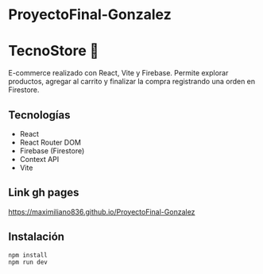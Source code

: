 # ProyectoFinal-Gonzalez

# TecnoStore 🛒

E-commerce realizado con React, Vite y Firebase. Permite explorar productos, agregar al carrito y finalizar la compra registrando una orden en Firestore.

## Tecnologías
- React
- React Router DOM
- Firebase (Firestore)
- Context API
- Vite

## Link gh pages

https://maximiliano836.github.io/ProyectoFinal-Gonzalez

## Instalación
```bash
npm install
npm run dev
